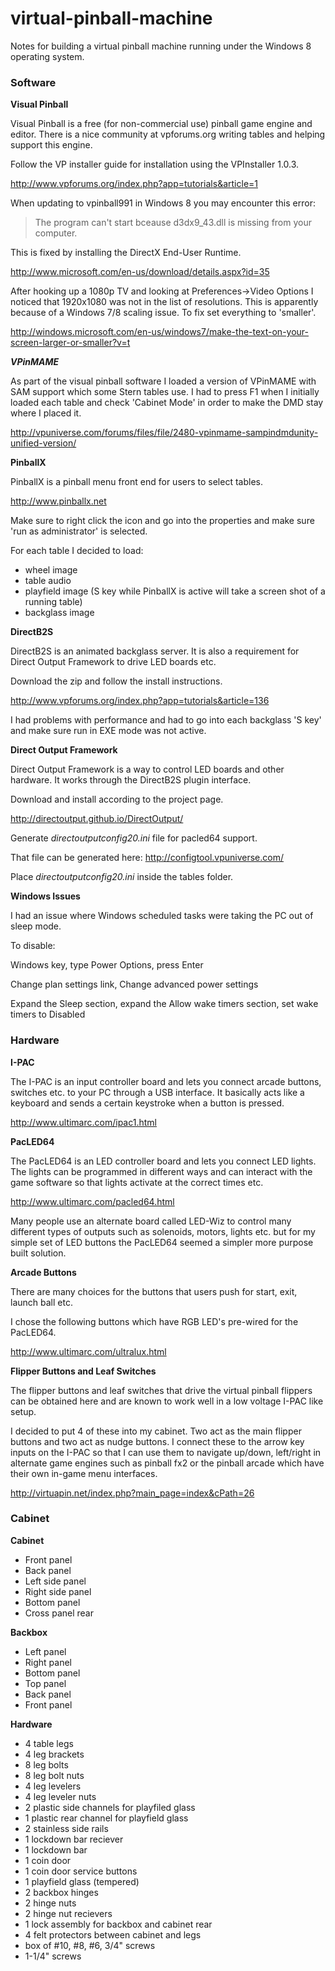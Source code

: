 virtual-pinball-machine
=======================

Notes for building a virtual pinball machine running under the Windows 8 operating system.

### Software

**Visual Pinball**

Visual Pinball is a free (for non-commercial use) pinball game engine and editor.  There is a nice community at vpforums.org writing tables and helping support this engine.

Follow the VP installer guide for installation using the VPInstaller 1.0.3.

http://www.vpforums.org/index.php?app=tutorials&article=1

When updating to vpinball991 in Windows 8 you may encounter this error:
>The program can't start bceause d3dx9_43.dll is missing from your computer.

This is fixed by installing the DirectX End-User Runtime.

http://www.microsoft.com/en-us/download/details.aspx?id=35

After hooking up a 1080p TV and looking at Preferences->Video Options I noticed that 1920x1080 was not in the list of resolutions.  This is apparently because of a Windows 7/8 scaling issue.  To fix set everything to 'smaller'.

http://windows.microsoft.com/en-us/windows7/make-the-text-on-your-screen-larger-or-smaller?v=t

***VPinMAME***

As part of the visual pinball software I loaded a version of VPinMAME with SAM support which some Stern tables use.  I had to press F1 when I initially loaded each table and check 'Cabinet Mode' in order to make the DMD stay where I placed it.

http://vpuniverse.com/forums/files/file/2480-vpinmame-sampindmdunity-unified-version/

**PinballX**

PinballX is a pinball menu front end for users to select tables.

http://www.pinballx.net

Make sure to right click the icon and go into the properties and make sure 'run as administrator' is selected.

For each table I decided to load:
* wheel image
* table audio
* playfield image (S key while PinballX is active will take a screen shot of a running table)
* backglass image

**DirectB2S**

DirectB2S is an animated backglass server.  It is also a requirement for Direct Output Framework to drive LED boards etc.

Download the zip and follow the install instructions.

http://www.vpforums.org/index.php?app=tutorials&article=136

I had problems with performance and had to go into each backglass 'S key' and make sure run in EXE mode was not active.

**Direct Output Framework**

Direct Output Framework is a way to control LED boards and other hardware.  It works through the DirectB2S plugin interface.

Download and install according to the project page.

http://directoutput.github.io/DirectOutput/

Generate *directoutputconfig20.ini* file for pacled64 support.  

That file can be generated here: http://configtool.vpuniverse.com/

Place *directoutputconfig20.ini* inside the tables folder.

**Windows Issues**

I had an issue where Windows scheduled tasks were taking the PC out of sleep mode.  

To disable:

Windows key, type Power Options, press Enter

Change plan settings link, Change advanced power settings

Expand the Sleep section, expand the Allow wake timers section, set wake timers to Disabled



### Hardware
**I-PAC**

The I-PAC is an input controller board and lets you connect arcade buttons, switches etc. to your PC through a USB interface.  It basically acts like a keyboard and sends a certain keystroke when a button is pressed.

http://www.ultimarc.com/ipac1.html


**PacLED64**

The PacLED64 is an LED controller board and lets you connect LED lights.  The lights can be programmed in different ways and can interact with the game software so that lights activate at the correct times etc.

http://www.ultimarc.com/pacled64.html

Many people use an alternate board called LED-Wiz to control many different types of outputs such as solenoids, motors, lights etc. but for my simple set of LED buttons the PacLED64 seemed a simpler more purpose built solution.

**Arcade Buttons**

There are many choices for the buttons that users push for start, exit, launch ball etc.

I chose the following buttons which have RGB LED's pre-wired for the PacLED64.

http://www.ultimarc.com/ultralux.html

**Flipper Buttons and Leaf Switches**

The flipper buttons and leaf switches that drive the virtual pinball flippers can be obtained here and are known to work well in a low voltage I-PAC like setup.

I decided to put 4 of these into my cabinet.  Two act as the main flipper buttons and two act as nudge buttons.  I connect these to the arrow key inputs on the I-PAC so that I can use them to navigate up/down, left/right in alternate game engines such as pinball fx2 or the pinball arcade which have their own in-game menu interfaces.

http://virtuapin.net/index.php?main_page=index&cPath=26


### Cabinet


**Cabinet**
* Front panel
* Back panel
* Left side panel
* Right side panel
* Bottom panel
* Cross panel rear

**Backbox**
* Left panel
* Right panel
* Bottom panel
* Top panel
* Back panel
* Front panel

**Hardware**
* 4 table legs
* 4 leg brackets
* 8 leg bolts
* 8 leg bolt nuts
* 4 leg levelers
* 4 leg leveler nuts
* 2 plastic side channels for playfiled glass
* 1 plastic rear channel for playfield glass
* 2 stainless side rails
* 1 lockdown bar reciever
* 1 lockdown bar
* 1 coin door
* 1 coin door service buttons
* 1 playfield glass (tempered)
* 2 backbox hinges
* 2 hinge nuts
* 2 hinge nut recievers
* 1 lock assembly for backbox and cabinet rear
* 4 felt protectors between cabinet and legs
* box of #10, #8, #6, 3/4" screws
* 1-1/4" screws
